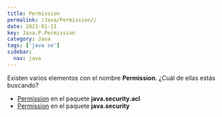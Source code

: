 ```yaml
---
title: Permission
permalink: /Java/Permission//
date: 2021-01-11
key: Java.P.Permission
category: Java
tags: ['java se']
sidebar: 
  nav: java
---
```


Existen varios elementos con el nombre **Permission**. ¿Cuál de ellas estás buscando?
<ul>
<li><a href="/Java/Permission-java-security-acl/">Permission</a> en el paquete <strong>java.security.acl</strong></li>
<li><a href="/Java/Permission-java-security/">Permission</a> en el paquete <strong>java.security</strong></li>
<ul>

